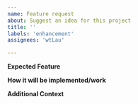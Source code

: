 ```yaml
---
name: Feature request
about: Suggest an idea for this project
title: ''
labels: 'enhancement'
assignees: 'wtLau'

---
```


**Expected Feature**


**How it will be implemented/work**


**Additional Context**

